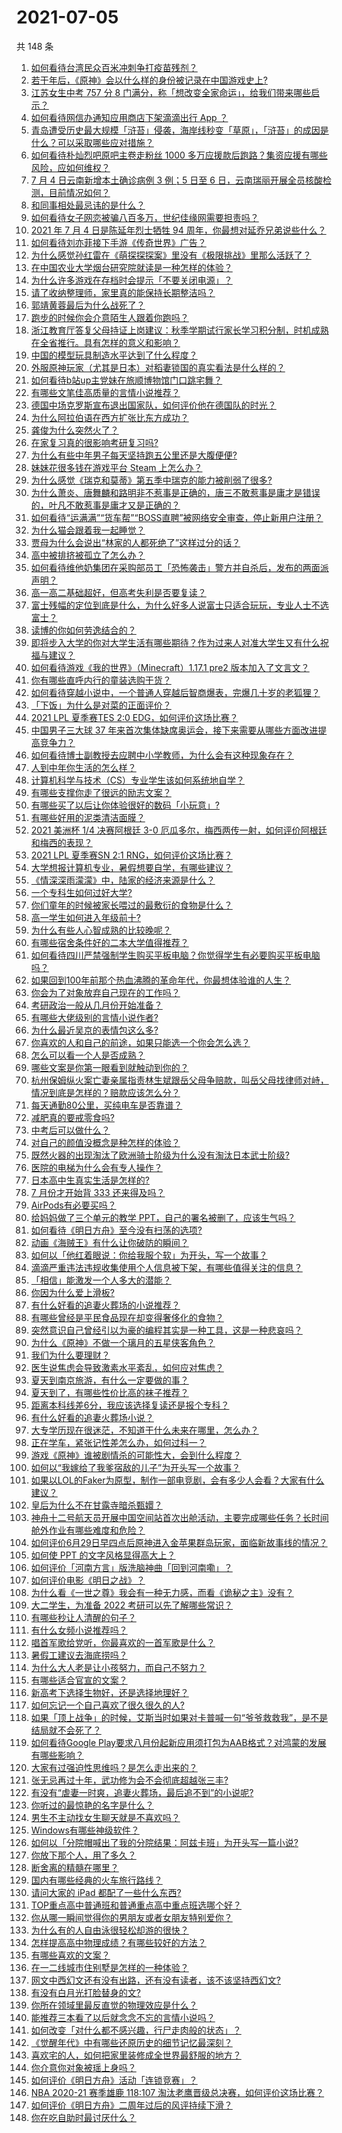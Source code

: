 # 2021-07-05

共 148 条

<!-- BEGIN -->
<!-- 最后更新时间 Mon Jul 05 2021 16:02:25 GMT+0800 (China Standard Time) -->

1. [如何看待台湾民众百米冲刺争打疫苗残剂？](https://www.zhihu.com/question/469960214)
2. [若干年后，《原神》会以什么样的身份被记录在中国游戏史上?](https://www.zhihu.com/question/469448582)
3. [江苏女生中考 757 分 8
   门满分，称「想改变全家命运」，给我们带来哪些启示？](https://www.zhihu.com/question/470149393)
4. [如何看待网信办通知应用商店下架滴滴出行 App ？](https://www.zhihu.com/question/470015739)
5. [青岛遭受历史最大规模「浒苔」侵袭，海岸线秒变「草原」，「浒苔」的成因是什么？可以采取哪些应对措施？](https://www.zhihu.com/question/468731794)
6. [如何看待朴灿烈吧原吧主卷走粉丝 1000
   多万应援款后跑路？集资应援有哪些风险，应如何维权？](https://www.zhihu.com/question/469617778)
7. [7 月 4 日云南新增本土确诊病例 3 例；5 日至 6
   日，云南瑞丽开展全员核酸检测，目前情况如何？](https://www.zhihu.com/question/470089816)
8. [和同事相处最忌讳的是什么？](https://www.zhihu.com/question/294492493)
9. [如何看待女子网恋被骗八百多万，世纪佳缘网需要担责吗？](https://www.zhihu.com/question/470130941)
10. [2021 年 7 月 4 日是陈延年烈士牺牲 94
    周年，你最想对延乔兄弟说些什么？](https://www.zhihu.com/question/469914836)
11. [如何看待刘亦菲接下手游《传奇世界》广告？](https://www.zhihu.com/question/469422532)
12. [为什么感觉孙红雷在《萌探探探案》里没有《极限挑战》里那么活跃了？](https://www.zhihu.com/question/467421033)
13. [在中国农业大学烟台研究院就读是一种怎样的体验？](https://www.zhihu.com/question/395900199)
14. [为什么许多游戏在存档时会提示「不要关闭电源」？](https://www.zhihu.com/question/469514688)
15. [请了收纳整理师，家里真的能保持长期整洁吗？](https://www.zhihu.com/question/446527016)
16. [郭靖黄蓉最后为什么战死了？](https://www.zhihu.com/question/468610755)
17. [跑步的时候你会介意陌生人跟着你跑吗？](https://www.zhihu.com/question/466187680)
18. [浙江教育厅答复父母持证上岗建议：秋季学期试行家长学习积分制，时机成熟在全省推行。具有怎样的意义和影响？](https://www.zhihu.com/question/470144683)
19. [中国的模型玩具制造水平达到了什么程度？](https://www.zhihu.com/question/40669780)
20. [外服原神玩家（尤其是日本）对稻妻锁国的真实看法是什么样的？](https://www.zhihu.com/question/469647926)
21. [如何看待b站up主党妹在旅顺博物馆门口跳宅舞？](https://www.zhihu.com/question/469738970)
22. [有哪些文笔佳高质量的言情小说推荐？](https://www.zhihu.com/question/35334758)
23. [德国中场克罗斯宣布退出国家队，如何评价他在德国队的时光？](https://www.zhihu.com/question/469599762)
24. [为什么阿拉伯语在西方扩张比东方成功？](https://www.zhihu.com/question/464466767)
25. [龚俊为什么突然火了？](https://www.zhihu.com/question/469659869)
26. [在家复习真的很影响考研复习吗?](https://www.zhihu.com/question/465680815)
27. [为什么有些中年男子每天坚持跑五公里还是大腹便便?](https://www.zhihu.com/question/457131875)
28. [妹妹花很多钱在游戏平台 Steam 上怎么办？](https://www.zhihu.com/question/467965628)
29. [为什么感觉《瑞克和莫蒂》第五季中瑞克的能力被削弱了很多?](https://www.zhihu.com/question/466419064)
30. [为什么萧炎、唐舞麟和路明非不惹事是正确的，唐三不敢惹事是庸才是错误的，叶凡不敢惹事是庸才又是正确的？](https://www.zhihu.com/question/469255466)
31. [如何看待“运满满”“货车帮”“BOSS直聘”被网络安全审查，停止新用户注册？](https://www.zhihu.com/question/470104949)
32. [为什么猫会跟着我一起睡觉？](https://www.zhihu.com/question/460735158)
33. [贾母为什么会说出“林家的人都死绝了”这样过分的话？](https://www.zhihu.com/question/468517059)
34. [高中被排挤被孤立了怎么办？](https://www.zhihu.com/question/466031743)
35. [如何看待维他奶集团在采购部员工「恐怖袭击」警方并自杀后，发布的两面派声明？](https://www.zhihu.com/question/469732478)
36. [高一高二基础超好，但高考失利是否要复读？](https://www.zhihu.com/question/467953916)
37. [富士残幅的定位到底是什么，为什么好多人说富士只适合玩玩，专业人士不选富士？](https://www.zhihu.com/question/470044599)
38. [读博的你如何劳逸结合的？](https://www.zhihu.com/question/460861080)
39. [即将步入大学的你对大学生活有哪些期待？作为过来人对准大学生又有什么祝福与建议？](https://www.zhihu.com/question/469460738)
40. [如何看待游戏《我的世界》（Minecraft）1.17.1 pre2
    版本加入了文言文？](https://www.zhihu.com/question/469226186)
41. [你有哪些直呼内行的童装选购干货？](https://www.zhihu.com/question/426278534)
42. [如何看待穿越小说中，一个普通人穿越后智商爆表，完爆几十岁的老狐狸？](https://www.zhihu.com/question/376857581)
43. [「下饭」为什么是对菜的正面评价？](https://www.zhihu.com/question/468067386)
44. [2021 LPL 夏季赛TES 2:0
    EDG，如何评价这场比赛？](https://www.zhihu.com/question/469986525)
45. [中国男子三大球 37
    年来首次集体缺席奥运会，接下来需要从哪些方面改进提高竞争力？](https://www.zhihu.com/question/469581004)
46. [如何看待博士副教授去应聘中小学教师，为什么会有这种现象存在？](https://www.zhihu.com/question/469006927)
47. [人到中年你生活的怎么样？](https://www.zhihu.com/question/469317566)
48. [计算机科学与技术（CS）专业学生该如何系统地自学？](https://www.zhihu.com/question/37321190)
49. [有哪些支撑你走了很远的励志文案？](https://www.zhihu.com/question/460253646)
50. [有哪些买了以后让你体验很好的数码「小玩意」?](https://www.zhihu.com/question/373192788)
51. [有哪些好用的泥类清洁面膜？](https://www.zhihu.com/question/40798375)
52. [2021 美洲杯 1/4 决赛阿根廷 3-0
    厄瓜多尔，梅西两传一射，如何评价阿根廷和梅西的表现？](https://www.zhihu.com/question/469925866)
53. [2021 LPL 夏季赛SN 2:1 RNG，如何评价这场比赛？](https://www.zhihu.com/question/470013968)
54. [大学想报计算机专业，暑假想要自学，有哪些建议？](https://www.zhihu.com/question/464771225)
55. [《情深深雨濛濛》中，陆家的经济来源是什么？](https://www.zhihu.com/question/54479741)
56. [一个专科生如何过好大学?](https://www.zhihu.com/question/465577553)
57. [你们童年的时候被家长喂过的最敷衍的食物是什么？](https://www.zhihu.com/question/462844792)
58. [高一学生如何进入年级前十?](https://www.zhihu.com/question/426078063)
59. [为什么有些人心智成熟的比较晚呢？](https://www.zhihu.com/question/283077831)
60. [有哪些宿舍条件好的二本大学值得推荐？](https://www.zhihu.com/question/405920733)
61. [如何看待四川严禁强制学生购买平板电脑？你觉得学生有必要购买平板电脑吗？](https://www.zhihu.com/question/469907647)
62. [如果回到100年前那个热血沸腾的革命年代，你最想体验谁的人生？](https://www.zhihu.com/question/460118166)
63. [你会为了对象放弃自己现在的工作吗？](https://www.zhihu.com/question/470123044)
64. [考研政治一般从几月份开始准备？](https://www.zhihu.com/question/378053241)
65. [有哪些大佬级别的言情小说作者?](https://www.zhihu.com/question/323889571)
66. [为什么最近吴京的表情包这么多?](https://www.zhihu.com/question/459051105)
67. [你喜欢的人和自己的前途，如果只能选一个你会怎么选？](https://www.zhihu.com/question/469180114)
68. [怎么可以看一个人是否成熟？](https://www.zhihu.com/question/415808060)
69. [哪些文案是你第一眼看到就触动到你的？](https://www.zhihu.com/question/454171964)
70. [杭州保姆纵火案亡妻亲属指责林生斌跟岳父母争赔款，叫岳父母找律师对峙，情况到底是怎样的？赔款应该怎么分？](https://www.zhihu.com/question/469306984)
71. [每天通勤80公里，买纯电车是否靠谱？](https://www.zhihu.com/question/468510743)
72. [减肥真的要戒零食吗?](https://www.zhihu.com/question/468839689)
73. [中考后可以做什么？](https://www.zhihu.com/question/465877304)
74. [对自己的颜值没概念是种怎样的体验？](https://www.zhihu.com/question/309262006)
75. [既然火器的出现淘汰了欧洲骑士阶级为什么没有淘汰日本武士阶级?](https://www.zhihu.com/question/469293153)
76. [医院的电梯为什么会有专人操作？](https://www.zhihu.com/question/275348817)
77. [日本高中生真实生活是怎样的?](https://www.zhihu.com/question/358652855)
78. [7 月份才开始背 333 还来得及吗？](https://www.zhihu.com/question/405506994)
79. [AirPods有必要买吗？](https://www.zhihu.com/question/465884888)
80. [给妈妈做了三个单元的教学 PPT，自己的署名被删了，应该生气吗？](https://www.zhihu.com/question/466380653)
81. [如何看待《明日方舟》至今没有扫荡的选项?](https://www.zhihu.com/question/469337436)
82. [动画《海贼王》有什么让你破防的瞬间？](https://www.zhihu.com/question/466340998)
83. [如何以「他红着眼说：你给我服个软」为开头，写一个故事？](https://www.zhihu.com/question/460697101)
84. [滴滴严重违法违规收集使用个人信息被下架，有哪些值得关注的信息？](https://www.zhihu.com/question/470016029)
85. [「相信」能激发一个人多大的潜能？](https://www.zhihu.com/question/469081139)
86. [你因为什么爱上滑板?](https://www.zhihu.com/question/435394228)
87. [有什么好看的追妻火葬场的小说推荐？](https://www.zhihu.com/question/463126197)
88. [有哪些曾经是平民食品现在却变得奢侈化的食物？](https://www.zhihu.com/question/468524945)
89. [突然意识自己曾经引以为豪的编程其实是一种工具，这是一种悲哀吗？](https://www.zhihu.com/question/469223256)
90. [为什么《原神》不做一个璃月的五星侠客角色？](https://www.zhihu.com/question/468594400)
91. [我们为什么要理财？](https://www.zhihu.com/question/24177177)
92. [医生说焦虑会导致激素水平紊乱，如何应对焦虑？](https://www.zhihu.com/question/469907164)
93. [夏天到南京旅游，有什么一定要做的事？](https://www.zhihu.com/question/469022675)
94. [夏天到了，有哪些性价比高的袜子推荐？](https://www.zhihu.com/question/453321741)
95. [距离本科线差6分，我应该选择复读还是报个专科？](https://www.zhihu.com/question/467517153)
96. [有什么好看的追妻火葬场小说？](https://www.zhihu.com/question/463891070)
97. [大专学历现在很迷茫，不知道干什么未来在哪里，怎么办？](https://www.zhihu.com/question/467003536)
98. [正在学车，紧张记性差怎么办，如何过科一？](https://www.zhihu.com/question/458621193)
99. [游戏《原神》谁被剧情杀的可能性大，会到什么程度？](https://www.zhihu.com/question/466856390)
100. [如何以“我嫁给了我爹宿敌的儿子”为开头写一个故事？](https://www.zhihu.com/question/425380931)
101. [如果以LOL的Faker为原型，制作一部电竞剧，会有多少人会看？大家有什么建议？](https://www.zhihu.com/question/467272877)
102. [皇后为什么不在甘露寺暗杀甄嬛？](https://www.zhihu.com/question/323782581)
103. [神舟十二号航天员开展中国空间站首次出舱活动，主要完成哪些任务？长时间舱外作业有哪些难度和危险？](https://www.zhihu.com/question/469911953)
104. [如何评价6月29日早四点后原神进入金苹果群岛玩家，面临新故事线的情况？](https://www.zhihu.com/question/468978856)
105. [如何使 PPT 的文字风格显得高大上？](https://www.zhihu.com/question/26104860)
106. [如何评价「河南方言」版洗脑神曲「回到河南嘞」？](https://www.zhihu.com/question/469090177)
107. [如何评价电影《明日之战》？](https://www.zhihu.com/question/469466765)
108. [为什么看《一世之尊》我会有一种无力感，而看《诡秘之主》没有？](https://www.zhihu.com/question/466875284)
109. [大二学生，为准备 2022 考研可以先了解哪些常识？](https://www.zhihu.com/question/400494597)
110. [有哪些秒让人清醒的句子？](https://www.zhihu.com/question/464766380)
111. [有什么女频小说推荐吗？](https://www.zhihu.com/question/457795893)
112. [唱首军歌给党听，你最喜欢的一首军歌是什么？](https://www.zhihu.com/question/469697834)
113. [暑假工建议去海底捞吗？](https://www.zhihu.com/question/398756321)
114. [为什么大人老是让小孩努力，而自己不努力？](https://www.zhihu.com/question/465729487)
115. [有哪些适合官宣的文案？](https://www.zhihu.com/question/436157838)
116. [新高考下选择生物好，还是选择地理好？](https://www.zhihu.com/question/463643144)
117. [如何忘记一个自己喜欢了很久很久的人?](https://www.zhihu.com/question/468233405)
118. [如果「顶上战争」的时候，艾斯当时如果对卡普喊一句“爷爷救救我”，是不是结局就不会死了？](https://www.zhihu.com/question/275781764)
119. [如何看待Google
     Play要求八月份起新应用须打包为AAB格式？对鸿蒙的发展有哪些影响？](https://www.zhihu.com/question/469588431)
120. [大家有过强迫性思维吗？是怎么走出来的？](https://www.zhihu.com/question/400662217)
121. [张无忌再过十年，武功修为会不会彻底超越张三丰?](https://www.zhihu.com/question/458327600)
122. [有没有“虐妻一时爽，追妻火葬场，最后追不到”的小说呢?](https://www.zhihu.com/question/397071668)
123. [你听过的最惊艳的名字是什么？](https://www.zhihu.com/question/265694919)
124. [男生不主动找女生聊天就是不喜欢吗？](https://www.zhihu.com/question/428269881)
125. [Windows有哪些神级软件？](https://www.zhihu.com/question/465494790)
126. [如何以「分院帽喊出了我的分院结果：阿兹卡班」为开头写一篇小说?](https://www.zhihu.com/question/386972533)
127. [你放下那个人，用了多久？](https://www.zhihu.com/question/459105986)
128. [断舍离的精髓在哪里？](https://www.zhihu.com/question/25044125)
129. [国内有哪些经典的火车旅行路线？](https://www.zhihu.com/question/469093965)
130. [请问大家的 iPad 都配了一些什么东西?](https://www.zhihu.com/question/441947056)
131. [TOP重点高中普通班和普通重点高中重点班选哪个好？](https://www.zhihu.com/question/461031307)
132. [你从哪一瞬间觉得你的男朋友或者女朋友特别爱你？](https://www.zhihu.com/question/310415598)
133. [为什么有的人自由泳很轻松却游的很快？](https://www.zhihu.com/question/368523197)
134. [怎样提高高中物理成绩？有哪些较好的方法？](https://www.zhihu.com/question/20300295)
135. [有哪些喜欢的文案？](https://www.zhihu.com/question/460143596)
136. [在一二线城市住别墅是怎样的一种体验？](https://www.zhihu.com/question/350485995)
137. [网文中西幻文还有没有出路，还有没有读者，该不该坚持西幻文?](https://www.zhihu.com/question/469646044)
138. [有没有白月光打脸替身的文?](https://www.zhihu.com/question/459071698)
139. [你所在领域里最反直觉的物理效应是什么？](https://www.zhihu.com/question/466498607)
140. [能推荐三本看了以后就念念不忘的言情小说吗？](https://www.zhihu.com/question/420713607)
141. [如何改变「对什么都不感兴趣，行尸走肉般的状态」？](https://www.zhihu.com/question/31249796)
142. [《觉醒年代》中有哪些还原历史的细节记忆最深刻？](https://www.zhihu.com/question/451486276)
143. [喜欢宅的人，如何把家里装修成全世界最舒服的地方？](https://www.zhihu.com/question/35781319)
144. [你介意你对象被瑶上身吗？](https://www.zhihu.com/question/429956758)
145. [如何评价《明日方舟》活动「连锁竞赛」？](https://www.zhihu.com/question/469569572)
146. [NBA 2020-21 赛季雄鹿 118:107
     淘汰老鹰晋级总决赛，如何评价这场比赛？](https://www.zhihu.com/question/469901211)
147. [如何评价《明日方舟》二周年过后的风评持续下滑？](https://www.zhihu.com/question/469788139)
148. [你在吃自助时最讨厌什么？](https://www.zhihu.com/question/63212359)

<!-- END -->
